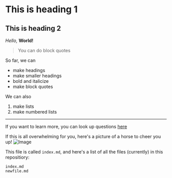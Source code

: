 # This is heading 1

## This is heading 2
_Hello,_ __World!__

> You can do block quotes

So far, we can
* make headings
* make smaller headings
* bold and italicize
* make block quotes

We can also
1. make lists
2. make numbered lists

---

If you want to learn more, you can look up questions [here](https://google.com)

If this is all overwhelming for you, here's a picture of a horse to cheer you up!
![Image](https://cdn.britannica.com/96/1296-050-4A65097D/gelding-bay-coat.jpg)

This file is called `index.md`, and here's a list of all the files (currently) in this repositiory:
```
index.md
newfile.md
```
